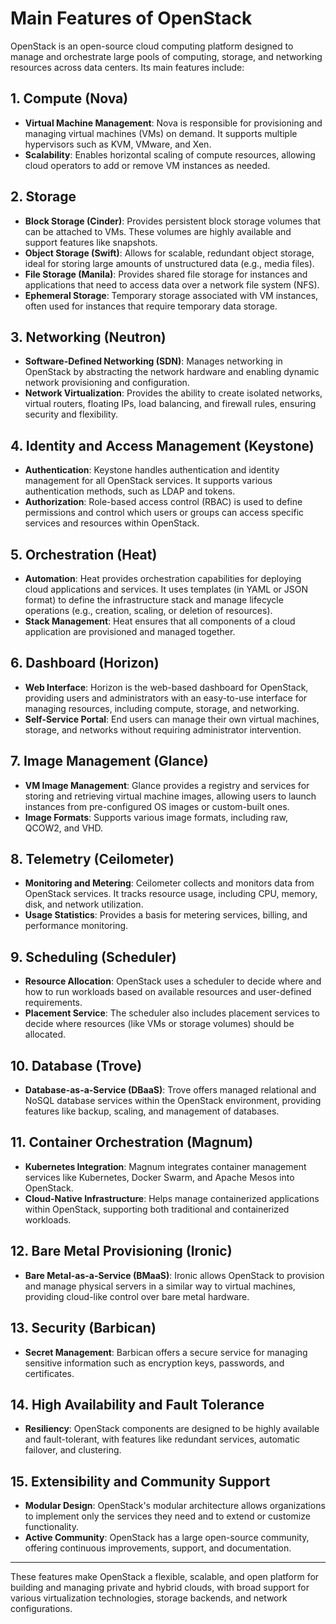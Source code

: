 # Main Features of OpenStack

OpenStack is an open-source cloud computing platform designed to manage and orchestrate large pools of computing, storage, and networking resources across data centers. Its main features include:

## 1. Compute (Nova)
- **Virtual Machine Management**: Nova is responsible for provisioning and managing virtual machines (VMs) on demand. It supports multiple hypervisors such as KVM, VMware, and Xen.
- **Scalability**: Enables horizontal scaling of compute resources, allowing cloud operators to add or remove VM instances as needed.

## 2. Storage
- **Block Storage (Cinder)**: Provides persistent block storage volumes that can be attached to VMs. These volumes are highly available and support features like snapshots.
- **Object Storage (Swift)**: Allows for scalable, redundant object storage, ideal for storing large amounts of unstructured data (e.g., media files).
- **File Storage (Manila)**: Provides shared file storage for instances and applications that need to access data over a network file system (NFS).
- **Ephemeral Storage**: Temporary storage associated with VM instances, often used for instances that require temporary data storage.

## 3. Networking (Neutron)
- **Software-Defined Networking (SDN)**: Manages networking in OpenStack by abstracting the network hardware and enabling dynamic network provisioning and configuration.
- **Network Virtualization**: Provides the ability to create isolated networks, virtual routers, floating IPs, load balancing, and firewall rules, ensuring security and flexibility.

## 4. Identity and Access Management (Keystone)
- **Authentication**: Keystone handles authentication and identity management for all OpenStack services. It supports various authentication methods, such as LDAP and tokens.
- **Authorization**: Role-based access control (RBAC) is used to define permissions and control which users or groups can access specific services and resources within OpenStack.

## 5. Orchestration (Heat)
- **Automation**: Heat provides orchestration capabilities for deploying cloud applications and services. It uses templates (in YAML or JSON format) to define the infrastructure stack and manage lifecycle operations (e.g., creation, scaling, or deletion of resources).
- **Stack Management**: Heat ensures that all components of a cloud application are provisioned and managed together.

## 6. Dashboard (Horizon)
- **Web Interface**: Horizon is the web-based dashboard for OpenStack, providing users and administrators with an easy-to-use interface for managing resources, including compute, storage, and networking.
- **Self-Service Portal**: End users can manage their own virtual machines, storage, and networks without requiring administrator intervention.

## 7. Image Management (Glance)
- **VM Image Management**: Glance provides a registry and services for storing and retrieving virtual machine images, allowing users to launch instances from pre-configured OS images or custom-built ones.
- **Image Formats**: Supports various image formats, including raw, QCOW2, and VHD.

## 8. Telemetry (Ceilometer)
- **Monitoring and Metering**: Ceilometer collects and monitors data from OpenStack services. It tracks resource usage, including CPU, memory, disk, and network utilization.
- **Usage Statistics**: Provides a basis for metering services, billing, and performance monitoring.

## 9. Scheduling (Scheduler)
- **Resource Allocation**: OpenStack uses a scheduler to decide where and how to run workloads based on available resources and user-defined requirements.
- **Placement Service**: The scheduler also includes placement services to decide where resources (like VMs or storage volumes) should be allocated.

## 10. Database (Trove)
- **Database-as-a-Service (DBaaS)**: Trove offers managed relational and NoSQL database services within the OpenStack environment, providing features like backup, scaling, and management of databases.

## 11. Container Orchestration (Magnum)
- **Kubernetes Integration**: Magnum integrates container management services like Kubernetes, Docker Swarm, and Apache Mesos into OpenStack.
- **Cloud-Native Infrastructure**: Helps manage containerized applications within OpenStack, supporting both traditional and containerized workloads.

## 12. Bare Metal Provisioning (Ironic)
- **Bare Metal-as-a-Service (BMaaS)**: Ironic allows OpenStack to provision and manage physical servers in a similar way to virtual machines, providing cloud-like control over bare metal hardware.

## 13. Security (Barbican)
- **Secret Management**: Barbican offers a secure service for managing sensitive information such as encryption keys, passwords, and certificates.

## 14. High Availability and Fault Tolerance
- **Resiliency**: OpenStack components are designed to be highly available and fault-tolerant, with features like redundant services, automatic failover, and clustering.

## 15. Extensibility and Community Support
- **Modular Design**: OpenStack's modular architecture allows organizations to implement only the services they need and to extend or customize functionality.
- **Active Community**: OpenStack has a large open-source community, offering continuous improvements, support, and documentation.

---

These features make OpenStack a flexible, scalable, and open platform for building and managing private and hybrid clouds, with broad support for various virtualization technologies, storage backends, and network configurations.
